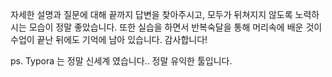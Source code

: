 자세한 설명과 질문에 대해 끝까지 답변을 찾아주시고, 모두가 뒤쳐지지 않도록 노력하시는 모습이 정말 좋았습니다.
또한 실습을 하면서 반복숙달을 통해 머리속에 배운 것이 수업이 끝난 뒤에도 기억에 남아 있습니다.
감사합니다!


ps. Typora 는 정말 신세계 였습니다.. 정말 유익한 툴입니다.
